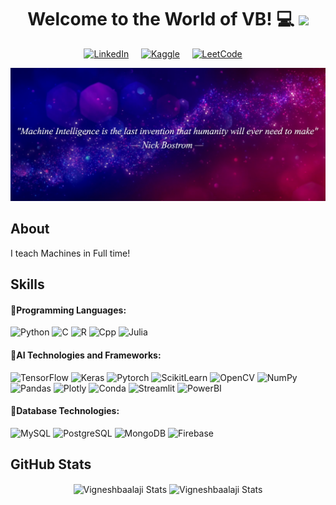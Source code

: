 <h1 align="center">
  Welcome to the World of VB! 💻 <img src="https://media.giphy.com/media/hvRJCLFzcasrR4ia7z/giphy.gif" width="30">
</h1>


<p align="center"> <a href="https://www.linkedin.com/in/vigneshbaalaji/" target="_blank"><img alt="LinkedIn" src="https://img.shields.io/badge/linkedin-%230077B5.svg?&style=for-the-badge&logo=linkedin&logoColor=white" /></a>
&#8287;&#8287;&#8287; <a href="https://www.kaggle.com/vigneshbaalaji" target="_blank"><img alt="Kaggle" src="https://img.shields.io/badge/Kaggle-20BEFF?style=for-the-badge&logo=Kaggle&logoColor=white" /></a>
&#8287;&#8287;&#8287; <a href="https://leetcode.com/Vigneshbaalaji_S/" target="_blank"><img alt="LeetCode" src="https://img.shields.io/badge/-LeetCode-FFA116?style=for-the-badge&logo=LeetCode&logoColor=black" /></a>
&#8287;&#8287;&#8287; </p>



![alt text](https://github.com/Vigneshbaalaji/Vigneshbaalaji/blob/80f472391efe515aff7135063a00534387be4601/Cover.png)
## About

I teach Machines in Full time!


## Skills

#### 🥇Programming Languages:

<img alt="Python" src="https://img.shields.io/badge/Python-3776AB?style=for-the-badge&logo=python&logoColor=white" /> <img alt="C" src="https://img.shields.io/badge/C-00599C?style=for-the-badge&logo=c&logoColor=white" /> <img alt="R" src="https://img.shields.io/badge/R-276DC3?style=for-the-badge&logo=r&logoColor=white" /> <img alt="Cpp" src="https://img.shields.io/badge/C%2B%2B-00599C?style=for-the-badge&logo=c%2B%2B&logoColor=white" /> <img alt="Julia" src="https://img.shields.io/badge/Julia-9558B2?style=for-the-badge&logo=julia&logoColor=white" />

#### 🥇AI Technologies and Frameworks:
<img alt="TensorFlow" src="https://img.shields.io/badge/TensorFlow-FF6F00?style=for-the-badge&logo=TensorFlow&logoColor=white" /> <img alt="Keras" src="https://img.shields.io/badge/Keras-D00000?style=for-the-badge&logo=Keras&logoColor=white" /> <img alt="Pytorch" src="https://img.shields.io/badge/PyTorch-EE4C2C?style=for-the-badge&logo=PyTorch&logoColor=white" /> <img alt="ScikitLearn" src="https://img.shields.io/badge/scikit_learn-F7931E?style=for-the-badge&logo=scikit-learn&logoColor=white" /> <img alt="OpenCV" src="https://img.shields.io/badge/OpenCV-27338e?style=for-the-badge&logo=OpenCV&logoColor=white" />  <img alt="NumPy" src="https://img.shields.io/badge/Numpy-777BB4?style=for-the-badge&logo=numpy&logoColor=white" /> <img alt="Pandas" src="https://img.shields.io/badge/Pandas-2C2D72?style=for-the-badge&logo=pandas&logoColor=white" /> <img alt="Plotly" src="https://img.shields.io/badge/Plotly-239120?style=for-the-badge&logo=plotly&logoColor=white" /> <img alt="Conda" src="https://img.shields.io/badge/conda-342B029.svg?&style=for-the-badge&logo=anaconda&logoColor=white" /> <img alt="Streamlit" src="https://img.shields.io/badge/Streamlit-FF4B4B?style=for-the-badge&logo=Streamlit&logoColor=white" /> <img alt="PowerBI" src="https://img.shields.io/badge/PowerBI-F2C811?style=for-the-badge&logo=Power%20BI&logoColor=white" />

#### 🥇Database Technologies:
<img alt="MySQL" src="https://img.shields.io/badge/MySQL-00000F?style=for-the-badge&logo=mysql&logoColor=white" /> <img alt="PostgreSQL" src="https://img.shields.io/badge/PostgreSQL-316192?style=for-the-badge&logo=postgresql&logoColor=white" /> <img alt="MongoDB" src="https://img.shields.io/badge/MongoDB-4EA94B?style=for-the-badge&logo=mongodb&logoColor=white" /> <img alt="Firebase" src="https://img.shields.io/badge/firebase-ffca28?style=for-the-badge&logo=firebase&logoColor=black" />


## GitHub Stats
<p align="center"><img align="center" src="https://github-readme-stats.vercel.app/api?username=Vigneshbaalaji&show_icons=true&locale=en&theme=vue-dark&hide_border=1&hide=issues,contribs&include_all_commits=1" alt="Vigneshbaalaji Stats" /> <img align="center" src="https://github-readme-stats.vercel.app/api/top-langs/?username=Vigneshbaalaji&theme=vue-dark&hide_border=1&layout=compact" alt="Vigneshbaalaji Stats" /></p>


<!--
**Vigneshbaalaji/Vigneshbaalaji** is a ✨ _special_ ✨ repository because its `README.md` (this file) appears on your GitHub profile.
https://www.vectorlogo.zone/logos/linkedin/linkedin-ar21.svg

Here are some ideas to get you started:

- 🔭 I’m currently working on ...
- 🌱 I’m currently learning ...
- 👯 I’m looking to collaborate on ...
- 🤔 I’m looking for help with ...
- 💬 Ask me about ...
- 📫 How to reach me: ...
- 😄 Pronouns: ...
- ⚡ Fun fact: ...
-->
